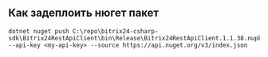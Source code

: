 ﻿## Как задеплоить нюгет пакет
```
dotnet nuget push C:\repo\bitrix24-csharp-sdk\Bitrix24RestApiClient\bin\Release\Bitrix24RestApiClient.1.1.38.nupkg --api-key <my-api-key> --source https://api.nuget.org/v3/index.json
```